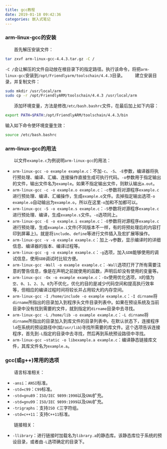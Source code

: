 ```yaml
---
title: gcc教程
date: 2019-01-18 09:42:36
categories: 嵌入式笔记
---
```

### arm-linux-gcc的安装

&emsp;&emsp;首先解压安装文件：

``` bash
tar zxvf arm-linux-gcc-4.4.3.tar.gz -C /
```

`-C /`会让解压的文件自动放在根目录下的指定路径。执行该命令，将把`arm-linux-gcc`安装到`/opt/Friendlyarm/toolschain/4.4.3`目录。
&emsp;&emsp;建立安装目录，并复制文件：

``` bash
sudo mkdir /usr/local/arm
sudo cp -r /opt/FriendlyARM/toolschain/4.4.3 /usr/local/arm
```

&emsp;&emsp;添加环境变量，方法是修改`/etc/bash.bashrc`文件，在最后加上如下内容：

``` bash
export PATH=$PATH:/opt/FriendlyARM/toolschain/4.4.3/bin
```

输入如下命令使环境变量生效：

``` bash
source /etc/bash.bashrc
```

### arm-linux-gcc的用法

&emsp;&emsp;以文件`example.c`为例说明`arm-linux-gcc`的用法：

- `arm-linux-gcc -o example example.c`：不加`-c`、`-S`、`-E`参数，编译器将执行预处理、编译、汇编、连接操作直接生成可执行代码。`-o`参数用于指定输出的文件，输出文件名为`example`。如果不指定输出文件，则默认输出`a.out`。
- `arm-linux-gcc -c -o example.o example.c`：`-c`参数将对源程序`example.c`进行预处理、编译、汇编操作，生成`example.o`文件。去掉指定输出选项`-o example.o`自动输出为`example.o`，所以在这里`-o`加和不加都可以。
- `arm-linux-gcc -S -o example.s example.c`：`-S`参数将对源程序`example.c`进行预处理、编译，生成`example.s`文件。`-o`选项同上。
- `arm-linux-gcc -E -o example.i example.c`：`-E`参数将对源程序`example.c`进行预处理，生成`example.i`文件(不同版本不一样，有的将预处理后的内容打印到屏幕上)。就是将`include`、`define`等进行文件插入及宏扩展等操作。
- `arm-linux-gcc -v -o example example.c`：加上`-v`参数，显示编译时的详细信息、编译器的版本、编译过程等。
- `arm-linux-gcc -g -o example example.c`：`-g`选项，加入`GDB`能够使用的调试信息，使用`GDB`调试时比较方便。
- `arm-linux-gcc -Wall -o example example.c`：`-Wall`选项打开了所有需要注意的警告信息，像是在声明之前就使用的函数，声明后却没有使用的变量等。
- `arm-linux-gcc -Ox -o example example.c`：`-Ox`使用优化选项，`X`的值为`空`、`0`、`1`、`2`、`3`。`0`为不优化，优化的目的是减少代码空间和提高执行效率等，但相应的编译过程时间将较长并占用较大的内存空间。
- `arm-linux-gcc -I /home/include -o example example.c`：`-I dirname`将`dirname`所指出的目录加入到程序头文件目录列表中。如果在预设系统及当前目录中没有找到需要的文件，就到指定的`dirname`目录中去寻找。
- `arm-linux-gcc -L /home/lib -o example example.c`：`-L dirname`将`dirname`所指出的目录加入到库文件的目录列表中。在默认状态下，连接程序`ld`在系统的预设路径中(如`/usr/lib`)寻找所需要的库文件。这个选项告诉连接程序，首先到`-L`指定的目录中去寻找，然后再到系统预设路径中寻找。
- `arm-linux-gcc –static -o libexample.a example.c`：编译静态链接库文件，其库文件名为`example.a`。

### gcc(或g++)常用的选项

&emsp;&emsp;语言标准相关：

- `-ansi`：`ANSI`标准。
- `-std=c99`：`C99`标准。
- `-std=gnu89`：`ISO/IEC 9899:1990`以及`GNU`扩充。
- `-std=gnu99`：`ISO/IEC 9899:1999`以及`GNU`扩充。
- `-trigraphs`：支持`ISO C`三字符组。
- `-std=c++11`：支持`C++11`标准。

&emsp;&emsp;链接相关：

- `-llibrary`：进行链接时加载名为`library.a`的静态库。该静态库位于系统的预设目录，或者由`-L`选项确定的目录下。